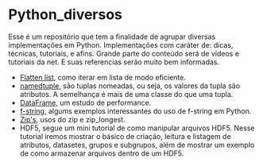# Python_diversos

Esse é um repositório que tem a finalidade de agrupar diversas implementações em Python. Implementações com caráter de: dicas, técnicas, tutoriais, e afins. 
Grande parte do conteúdo será de vídeos e tutoriais da net. E suas referencias serão muito bem informadas.

* <a href="https://github.com/cotozelo/Python_diversos/blob/main/src/Flatten_list.ipynb">Flatten list</a>, como iterar em lista de modo eficiente.
* <a href="https://github.com/cotozelo/Python_diversos/blob/main/src/namedtuple.ipynb">namedtuple</a>, são tuplas nomeadas, ou seja, os valores da tupla são atributos. A semelhança é mais de uma classe do que uma tupla.
* <a href='https://github.com/cotozelo/Python_diversos/blob/main/src/dataframe_performance.ipynb'>DataFrame</a>, um estudo de performance.
* <a href='https://github.com/cotozelo/Python_diversos/blob/main/src/f_strings.ipynb'>f-string</a>, algums exemplos interessantes do uso de f-string em Python.
* <a href='https://github.com/cotozelo/Python_diversos/blob/main/src/Zips.ipynb'>Zip's</a>, usos do zip e zip_longest.
* <a hrfe='https://github.com/cotozelo/Python_diversos/blob/main/src/HDF5_tutorial.ipynb'>HDF5</a>, segue um mini tutorial de como manipular arquivos HDF5. Nesse tutorial iremos mostrar o básico de criação, leitura e listagem de atributos, datasetes, grupos e subgrupos, além de mostrar um exemplo de como armazenar arquivos dentro de um HDF5. 
